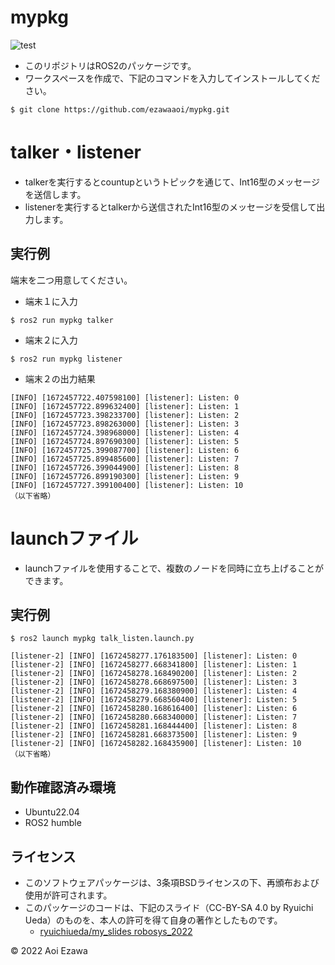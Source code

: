 # mypkg
![test](http://github.com/ezawaaoi/robosys2022/actions/workflows/test.yml/badge.svg)

* このリポジトリはROS2のパッケージです。
* ワークスペースを作成で、下記のコマンドを入力してインストールしてください。
```
$ git clone https://github.com/ezawaaoi/mypkg.git
```

# talker・listener
* talkerを実行するとcountupというトピックを通じて、Int16型のメッセージを送信します。
* listenerを実行するとtalkerから送信されたInt16型のメッセージを受信して出力します。

## 実行例
端末を二つ用意してください。
* 端末１に入力
```
$ ros2 run mypkg talker
```
* 端末２に入力
```
$ ros2 run mypkg listener
```
* 端末２の出力結果
```
[INFO] [1672457722.407598100] [listener]: Listen: 0
[INFO] [1672457722.899632400] [listener]: Listen: 1
[INFO] [1672457723.398233700] [listener]: Listen: 2
[INFO] [1672457723.898263000] [listener]: Listen: 3
[INFO] [1672457724.398968000] [listener]: Listen: 4
[INFO] [1672457724.897690300] [listener]: Listen: 5
[INFO] [1672457725.399087700] [listener]: Listen: 6
[INFO] [1672457725.899485600] [listener]: Listen: 7
[INFO] [1672457726.399044900] [listener]: Listen: 8
[INFO] [1672457726.899190300] [listener]: Listen: 9
[INFO] [1672457727.399100400] [listener]: Listen: 10
（以下省略）
```
# launchファイル
* launchファイルを使用することで、複数のノードを同時に立ち上げることができます。
## 実行例
```
$ ros2 launch mypkg talk_listen.launch.py

[listener-2] [INFO] [1672458277.176183500] [listener]: Listen: 0
[listener-2] [INFO] [1672458277.668341800] [listener]: Listen: 1
[listener-2] [INFO] [1672458278.168490200] [listener]: Listen: 2
[listener-2] [INFO] [1672458278.668697500] [listener]: Listen: 3
[listener-2] [INFO] [1672458279.168380900] [listener]: Listen: 4
[listener-2] [INFO] [1672458279.668560400] [listener]: Listen: 5
[listener-2] [INFO] [1672458280.168616400] [listener]: Listen: 6
[listener-2] [INFO] [1672458280.668340000] [listener]: Listen: 7
[listener-2] [INFO] [1672458281.168444400] [listener]: Listen: 8
[listener-2] [INFO] [1672458281.668373500] [listener]: Listen: 9
[listener-2] [INFO] [1672458282.168435900] [listener]: Listen: 10
（以下省略）
```
## 動作確認済み環境
* Ubuntu22.04
* ROS2 humble

## ライセンス
* このソフトウェアパッケージは、3条項BSDライセンスの下、再頒布および使用が許可されます。
* このパッケージのコードは、下記のスライド（CC-BY-SA 4.0 by Ryuichi Ueda）のものを、本人の許可を得て自身の著作としたものです。
    * [ryuichiueda/my_slides robosys_2022](https://github.com/ryuichiueda/my_slides/tree/master/robosys_2022)

© 2022 Aoi Ezawa
